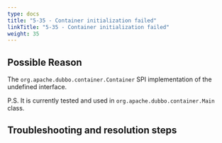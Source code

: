 ```yaml
---
type: docs
title: "5-35 - Container initialization failed"
linkTitle: "5-35 - Container initialization failed"
weight: 35
---
```


## Possible Reason

The `org.apache.dubbo.container.Container` SPI implementation of the undefined interface.

P.S. It is currently tested and used in `org.apache.dubbo.container.Main` class.

## Troubleshooting and resolution steps


<p style="margin-top: 3rem;"> </p>